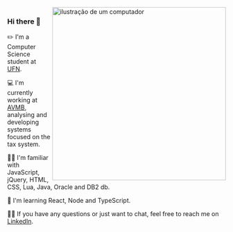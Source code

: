 <img src="https://raw.githubusercontent.com/MicaelliMedeiros/micaellimedeiros/master/image/computer-illustration.png" alt="ilustração de um computador" min-width="400px" max-width="400px" width="400px" align="right">

### Hi there 👋
✏️ I'm a Computer Science student at [UFN](https://site.ufn.edu.br/).

💻 I'm currently working at [AVMB](https://avmb.com.br/), analysing and developing systems focused on the tax system.

👩‍💻 I'm familiar with JavaScript, jQuery, HTML, CSS, Lua, Java, Oracle and DB2 db.

🌱 I'm learning React, Node and TypeScript.

🙋‍♀️ If you have any questions or just want to chat, feel free to reach me on [LinkedIn](https://www.linkedin.com/in/meanifreitas/).
